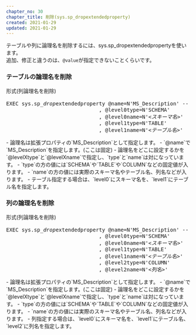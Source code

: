```yaml
---
chapter_no: 30
chapter_title: 削除(sys.sp_dropextendedproperty)
created: 2021-01-29
updated: 2021-01-29
---
```

テーブルや列に論理名を削除するには、sys.sp_dropextendedpropertyを使います。  
追加、修正と違うのは、`@value`が指定できないことくらいです。

### テーブルの論理名を削除
<div class="code-box">
<div class="title">形式(列論理名を削除)</div>
<pre>
EXEC sys.sp_<em>drop</em>extendedproperty @name=N'MS_Description' <em class="comment">-- ←ここのMS_Descriptionは固定</em>
                              , @level0type=N'SCHEMA'
                              , @level0name=N'<em class="blue">&lt;スキーマ名&gt;</em>'
                              , @level1type=N'TABLE'
                              , @level1name=N'<em class="blue">&lt;テーブル名&gt;</em>'
</pre>
</div>
- 論理名は拡張プロパティの`MS_Description`として指定します。
  - `@name`で`MS_Description`を指定します。(ここは固定)
- 論理名をどこに設定するかを`@levelXtype`と`@levelXname`で指定し、`type`と`name`は対になっています。
  - `type`の方の値には`SCHEMA`や`TABLE`や`COLUMN`などの固定値が入ります。
  - `name`の方の値には実際のスキーマ名やテーブル名、列名などが入ります。
  - テーブル指定する場合は、`level0`にスキーマ名を、`level1`にテーブル名を指定します。

### 列の論理名を削除
<div class="code-box">
<div class="title">形式(列論理名を削除)</div>
<pre>
EXEC sys.sp_<em>drop</em>extendedproperty @name=N'MS_Description' <em class="comment">-- ←ここのMS_Descriptionは固定</em>
                              , @level0type=N'SCHEMA'
                              , @level0name=N'<em class="blue">&lt;スキーマ名&gt;</em>'
                              , @level1type=N'TABLE'
                              , @level1name=N'<em class="blue">&lt;テーブル名&gt;</em>'
                              , @level2type=N'COLUMN'
                              , @level2name=N'<em class="blue">&lt;列名&gt;</em>'
</pre>
</div>
- 論理名は拡張プロパティの`MS_Description`として指定します。
  - `@name`で`MS_Description`を指定します。(ここは固定)
- 論理名をどこに設定するかを`@levelXtype`と`@levelXname`で指定し、`type`と`name`は対になっています。
  - `type`の方の値には`SCHEMA`や`TABLE`や`COLUMN`などの固定値が入ります。
  - `name`の方の値には実際のスキーマ名やテーブル名、列名などが入ります。
  - 列指定する場合は、`level0`にスキーマ名を、`level1`にテーブル名、`level2`に列名を指定します。
